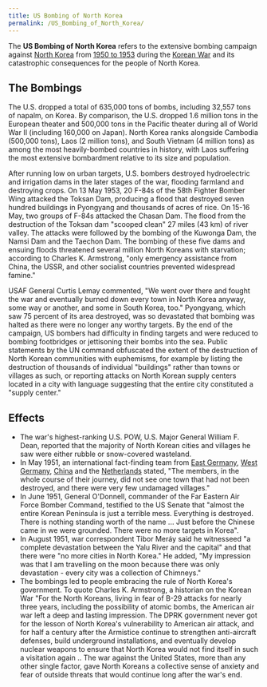 ```yaml
---
title: US Bombing of North Korea
permalink: /US_Bombing_of_North_Korea/
---
```


The **US Bombing of North Korea** refers to the extensive bombing
campaign against [North Korea](North_Korea "wikilink") from [1950 to
1953](Timeline_of_US_Hegemony "wikilink") during the [Korean
War](Korean_War "wikilink") and its catastrophic consequences for the
people of North Korea.

## The Bombings

The U.S. dropped a total of 635,000 tons of bombs, including 32,557 tons
of napalm, on Korea. By comparison, the U.S. dropped 1.6 million tons in
the European theater and 500,000 tons in the Pacific theater during all
of World War II (including 160,000 on Japan). North Korea ranks
alongside Cambodia (500,000 tons), Laos (2 million tons), and South
Vietnam (4 million tons) as among the most heavily-bombed countries in
history, with Laos suffering the most extensive bombardment relative to
its size and population.

After running low on urban targets, U.S. bombers destroyed hydroelectric
and irrigation dams in the later stages of the war, flooding farmland
and destroying crops. On 13 May 1953, 20 F-84s of the 58th Fighter
Bomber Wing attacked the Toksan Dam, producing a flood that destroyed
seven hundred buildings in Pyongyang and thousands of acres of rice. On
15-16 May, two groups of F-84s attacked the Chasan Dam. The flood from
the destruction of the Toksan dam "scooped clean" 27 miles (43 km) of
river valley. The attacks were followed by the bombing of the Kuwonga
Dam, the Namsi Dam and the Taechon Dam. The bombing of these five dams
and ensuing floods threatened several million North Koreans with
starvation; according to Charles K. Armstrong, "only emergency
assistance from China, the USSR, and other socialist countries prevented
widespread famine."

USAF General Curtis Lemay commented, "We went over there and fought the
war and eventually burned down every town in North Korea anyway, some
way or another, and some in South Korea, too." Pyongyang, which saw 75
percent of its area destroyed, was so devastated that bombing was halted
as there were no longer any worthy targets. By the end of the campaign,
US bombers had difficulty in finding targets and were reduced to bombing
footbridges or jettisoning their bombs into the sea. Public statements
by the UN command obfuscated the extent of the destruction of North
Korean communities with euphemisms, for example by listing the
destruction of thousands of individual "buildings" rather than towns or
villages as such, or reporting attacks on North Korean supply centers
located in a city with language suggesting that the entire city
constituted a "supply center."

## Effects

- The war's highest-ranking U.S. POW, U.S. Major General William F.
  Dean, reported that the majority of North Korean cities and villages
  he saw were either rubble or snow-covered wasteland.
- In May 1951, an international fact-finding team from [East
  Germany](East_Germany "wikilink"), [West
  Germany](West_Germany "wikilink"), [China](China "wikilink") and the
  [Netherlands](Netherlands "wikilink") stated, "The members, in the
  whole course of their journey, did not see one town that had not been
  destroyed, and there were very few undamaged villages."
- In June 1951, General O'Donnell, commander of the Far Eastern Air
  Force Bomber Command, testified to the US Senate that "almost the
  entire Korean Peninsula is just a terrible mess. Everything is
  destroyed. There is nothing standing worth of the name ... Just before
  the Chinese came in we were grounded. There were no more targets in
  Korea".
- In August 1951, war correspondent Tibor Meráy said he witnesseed "a
  complete devastation between the Yalu River and the capital" and that
  there were "no more cities in North Korea." He added, "My impression
  was that I am travelling on the moon because there was only
  devastation - every city was a collection of Chimneys."
- The bombings led to people embracing the rule of North Korea's
  government. To quote Charles K. Armstrong, a historian on the Korean
  War "For the North Koreans, living in fear of B-29 attacks for nearly
  three years, including the possibility of atomic bombs, the American
  air war left a deep and lasting impression. The DPRK government never
  got for the lesson of North Korea's vulnerability to American air
  attack, and for half a century after the Armistice continue to
  strengthen anti-aircraft defenses, build underground installations,
  and eventually develop nuclear weapons to ensure that North Korea
  would not find itself in such a visitation again .. The war against
  the United States, more than any other single factor, gave North
  Koreans a collective sense of anxiety and fear of outside threats that
  would continue long after the war's end.